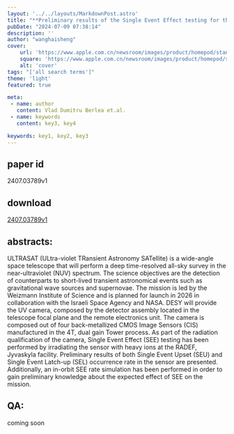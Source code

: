 ```yaml
---
layout: '../../layouts/MarkdownPost.astro'
title: "**Preliminary results of the Single Event Effect testing for the ULTRASAT sensors**"
pubDate: "2024-07-09 07:38:14"
description: ''
author: "wanghaisheng"
cover:
    url: 'https://www.apple.com.cn/newsroom/images/product/homepod/standard/Apple-HomePod-hero-230118_big.jpg.large_2x.jpg'
    square: 'https://www.apple.com.cn/newsroom/images/product/homepod/standard/Apple-HomePod-hero-230118_big.jpg.large_2x.jpg'
    alt: 'cover'
tags: "['all search terms']"
theme: 'light'
featured: true

meta:
 - name: author
   content: Vlad Dumitru Berlea et.al.
 - name: keywords
   content: key3, key4

keywords: key1, key2, key3
---
```


## paper id
2407.03789v1
## download
[2407.03789v1](http://arxiv.org/abs/2407.03789v1)
## abstracts:
ULTRASAT (ULtra-violet TRansient Astronomy SATellite) is a wide-angle space telescope that will perform a deep time-resolved all-sky survey in the near-ultraviolet (NUV) spectrum. The science objectives are the detection of counterparts to short-lived transient astronomical events such as gravitational wave sources and supernovae. The mission is led by the Weizmann Institute of Science and is planned for launch in 2026 in collaboration with the Israeli Space Agency and NASA. DESY will provide the UV camera, composed by the detector assembly located in the telescope focal plane and the remote electronics unit. The camera is composed out of four back-metallized CMOS Image Sensors (CIS) manufactured in the 4T, dual gain Tower process. As part of the radiation qualification of the camera, Single Event Effect (SEE) testing has been performed by irradiating the sensor with heavy ions at the RADEF, Jyvaskyla facility. Preliminary results of both Single Event Upset (SEU) and Single Event Latch-up (SEL) occurrence rate in the sensor are presented. Additionally, an in-orbit SEE rate simulation has been performed in order to gain preliminary knowledge about the expected effect of SEE on the mission.
## QA:
coming soon
